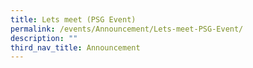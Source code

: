 ```yaml
---
title: Lets meet (PSG Event)
permalink: /events/Announcement/Lets-meet-PSG-Event/
description: ""
third_nav_title: Announcement
---
```


